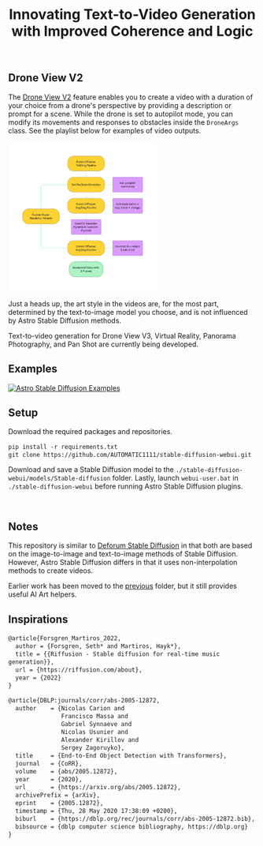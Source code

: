 <h1 align="center">Innovating Text-to-Video Generation with Improved Coherence and Logic</h1>

<br>

## Drone View V2
The [Drone View V2](https://github.com/FredZhang7/Astro-Diffusion/wiki/Drone-View-V2) feature enables you to create a video with a duration of your choice from a drone's perspective by providing a description or prompt for a scene. While the drone is set to autopilot mode, you can modify its movements and responses to obstacles inside the `DroneArgs` class. See the playlist below for examples of video outputs.

<img src="./drone_view_v2.png" alt="drone view diagram" width="60%" height="60%">


Just a heads up, the art style in the videos are, for the most part, determined by the text-to-image model you choose, and is not influenced by Astro Stable Diffusion methods.

Text-to-video generation for Drone View V3, Virtual Reality, Panorama Photography, and Pan Shot are currently being developed.

## Examples

<a href="https://www.youtube.com/playlist?list=PLCFlAfr2X8n2BxB9ZgKOVTG1WggWpnts0">
  <img src="https://i.imgur.com/f8HZ9ZU.png" alt="Astro Stable Diffusion Examples" style="width:50%; height:50%;">
</a>


<br>

## Setup
Download the required packages and repositories.
```
pip install -r requirements.txt
git clone https://github.com/AUTOMATIC1111/stable-diffusion-webui.git
```
Download and save a Stable Diffusion model to the `./stable-diffusion-webui/models/Stable-diffusion` folder. Lastly, launch `webui-user.bat` in `./stable-diffusion-webui` before running Astro Stable Diffusion plugins.

<br>


## Notes
This repository is similar to [Deforum Stable Diffusion](https://colab.research.google.com/github/deforum/stable-diffusion/blob/main/Deforum_Stable_Diffusion.ipynb) in that both are based on the image-to-image and text-to-image methods of Stable Diffusion. However, Astro Stable Diffusion differs in that it uses non-interpolation methods to create videos.

Earlier work has been moved to the [previous](./previous) folder, but it still provides useful AI Art helpers.


## Inspirations
```
@article{Forsgren_Martiros_2022,
  author = {Forsgren, Seth* and Martiros, Hayk*},
  title = {{Riffusion - Stable diffusion for real-time music generation}},
  url = {https://riffusion.com/about},
  year = {2022}
}
```
```
@article{DBLP:journals/corr/abs-2005-12872,
  author    = {Nicolas Carion and
               Francisco Massa and
               Gabriel Synnaeve and
               Nicolas Usunier and
               Alexander Kirillov and
               Sergey Zagoruyko},
  title     = {End-to-End Object Detection with Transformers},
  journal   = {CoRR},
  volume    = {abs/2005.12872},
  year      = {2020},
  url       = {https://arxiv.org/abs/2005.12872},
  archivePrefix = {arXiv},
  eprint    = {2005.12872},
  timestamp = {Thu, 28 May 2020 17:38:09 +0200},
  biburl    = {https://dblp.org/rec/journals/corr/abs-2005-12872.bib},
  bibsource = {dblp computer science bibliography, https://dblp.org}
}
```
